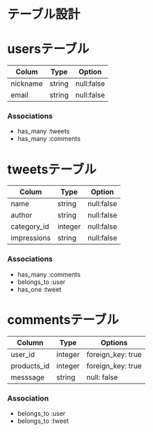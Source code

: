 # テーブル設計

# usersテーブル

| Colum    | Type   | Option     |
| -------- | ------ | ---------- |
| nickname | string | null:false |
| email    | string | null:false |

### Associations

- has_many :tweets
- has_many :comments

# tweetsテーブル

| Colum       | Type    | Option     |
| ----------- | ------- | ---------- |
| name        | string  | null:false |
| author      | string  | null:false |
| category_id | integer | null:false |
| impressions | string  | null:false |

### Associations

- has_many :comments
- belongs_to :user
- has_one :tweet

# commentsテーブル

| Column      | Type    | Options           |
| ----------- | ------- | ----------------- |
| user_id     | integer | foreign_key: true |
| products_id | integer | foreign_key: true |
| messsage    | string  | null: false       |

### Association

- belongs_to :user
- belongs_to :tweet